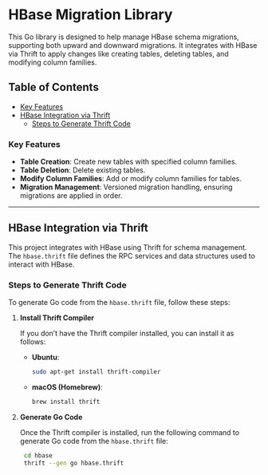 # HBase Migration Library

This Go library is designed to help manage HBase schema migrations, supporting both upward and downward migrations. It integrates with HBase via Thrift to apply changes like creating tables, deleting tables, and modifying column families.

## Table of Contents

- [Key Features](#key-features)
- [HBase Integration via Thrift](#hbase-integration-via-thrift)
    - [Steps to Generate Thrift Code](#steps-to-generate-thrift-code)

### Key Features

- **Table Creation**: Create new tables with specified column families.
- **Table Deletion**: Delete existing tables.
- **Modify Column Families**: Add or modify column families for tables.
- **Migration Management**: Versioned migration handling, ensuring migrations are applied in order.

---

## HBase Integration via Thrift

This project integrates with HBase using Thrift for schema management. The `hbase.thrift` file defines the RPC services and data structures used to interact with HBase.

### Steps to Generate Thrift Code

To generate Go code from the `hbase.thrift` file, follow these steps:

1. **Install Thrift Compiler**

   If you don’t have the Thrift compiler installed, you can install it as follows:

    - **Ubuntu**:
      ```bash
      sudo apt-get install thrift-compiler
      ```

    - **macOS (Homebrew)**:
      ```bash
      brew install thrift
      ```

2. **Generate Go Code**

   Once the Thrift compiler is installed, run the following command to generate Go code from the `hbase.thrift` file:

   ```bash
    cd hbase
    thrift --gen go hbase.thrift
